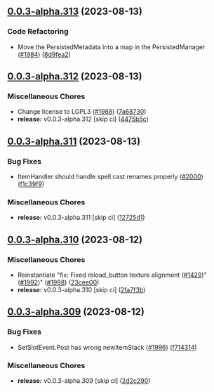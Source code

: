 ## [0.0.3-alpha.313](https://github.com/Wynntils/Artemis/compare/v0.0.3-alpha.312...v0.0.3-alpha.313) (2023-08-13)


### Code Refactoring

* Move the PersistedMetadata into a map in the PersistedManager ([#1984](https://github.com/Wynntils/Artemis/issues/1984)) ([8d9fea2](https://github.com/Wynntils/Artemis/commit/8d9fea20da410d42315c201527cd49b9ed831d75))

## [0.0.3-alpha.312](https://github.com/Wynntils/Artemis/compare/v0.0.3-alpha.311...v0.0.3-alpha.312) (2023-08-13)


### Miscellaneous Chores

* Change license to LGPL3 ([#1988](https://github.com/Wynntils/Artemis/issues/1988)) ([7a68730](https://github.com/Wynntils/Artemis/commit/7a68730b359642009d2b81ceb2b6f44f1371b568))
* **release:** v0.0.3-alpha.312 [skip ci] ([4475b5c](https://github.com/Wynntils/Artemis/commit/4475b5c7c5c45a1490c60100e9a2a262175cfbd5))

## [0.0.3-alpha.311](https://github.com/Wynntils/Artemis/compare/v0.0.3-alpha.310...v0.0.3-alpha.311) (2023-08-13)


### Bug Fixes

* ItemHandler should handle spell cast renames properly ([#2000](https://github.com/Wynntils/Artemis/issues/2000)) ([f1c39f9](https://github.com/Wynntils/Artemis/commit/f1c39f982ba55edfb1384c629891757581693069))


### Miscellaneous Chores

* **release:** v0.0.3-alpha.311 [skip ci] ([12725d1](https://github.com/Wynntils/Artemis/commit/12725d168cc7149127da820ff0b184fc873cd69b))

## [0.0.3-alpha.310](https://github.com/Wynntils/Artemis/compare/v0.0.3-alpha.309...v0.0.3-alpha.310) (2023-08-12)


### Miscellaneous Chores

* Reinstantiate "fix: Fixed reload_button texture alignment ([#1429](https://github.com/Wynntils/Artemis/issues/1429))" ([#1992](https://github.com/Wynntils/Artemis/issues/1992))" ([#1998](https://github.com/Wynntils/Artemis/issues/1998)) ([23cee00](https://github.com/Wynntils/Artemis/commit/23cee00c6287793ba55f44517fb16f92499af49d))
* **release:** v0.0.3-alpha.310 [skip ci] ([2fa7f3b](https://github.com/Wynntils/Artemis/commit/2fa7f3bf8d6763470775ae0d05308a054efeb48d))

## [0.0.3-alpha.309](https://github.com/Wynntils/Artemis/compare/v0.0.3-alpha.308...v0.0.3-alpha.309) (2023-08-12)


### Bug Fixes

* SetSlotEvent.Post has wrong newItemStack ([#1996](https://github.com/Wynntils/Artemis/issues/1996)) ([f714314](https://github.com/Wynntils/Artemis/commit/f71431480ab58c79ba9bd1389d263ab5bf79c620))


### Miscellaneous Chores

* **release:** v0.0.3-alpha.309 [skip ci] ([2d2c290](https://github.com/Wynntils/Artemis/commit/2d2c290350ae1667b24d0206f463ae21039882b0))

